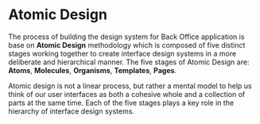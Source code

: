 # Atomic Design

The process of building the design system for Back Office application is base on **Atomic Design** methodology which is composed of five distinct stages working together to create interface design systems in a more deliberate and hierarchical manner. The five stages of Atomic Design are: **Atoms**, **Molecules**, **Organisms**, **Templates**, **Pages**.

Atomic design is not a linear process, but rather a mental model to help us think of our user interfaces as both a cohesive whole and a collection of parts at the same time. Each of the five stages plays a key role in the hierarchy of interface design systems.

